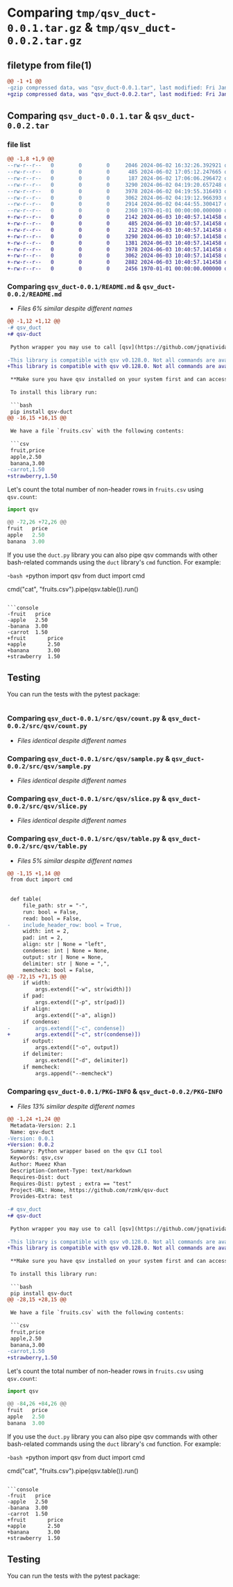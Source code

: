 # Comparing `tmp/qsv_duct-0.0.1.tar.gz` & `tmp/qsv_duct-0.0.2.tar.gz`

## filetype from file(1)

```diff
@@ -1 +1 @@
-gzip compressed data, was "qsv_duct-0.0.1.tar", last modified: Fri Jan  1 00:00:00 2016, max compression
+gzip compressed data, was "qsv_duct-0.0.2.tar", last modified: Fri Jan  1 00:00:00 2016, max compression
```

## Comparing `qsv_duct-0.0.1.tar` & `qsv_duct-0.0.2.tar`

### file list

```diff
@@ -1,8 +1,9 @@
--rw-r--r--   0        0        0     2046 2024-06-02 16:32:26.392921 qsv_duct-0.0.1/README.md
--rw-r--r--   0        0        0      485 2024-06-02 17:05:12.247665 qsv_duct-0.0.1/pyproject.toml
--rw-r--r--   0        0        0      187 2024-06-02 17:06:06.296472 qsv_duct-0.0.1/src/qsv/__init__.py
--rw-r--r--   0        0        0     3290 2024-06-02 04:19:20.657248 qsv_duct-0.0.1/src/qsv/count.py
--rw-r--r--   0        0        0     3978 2024-06-02 04:19:55.316493 qsv_duct-0.0.1/src/qsv/sample.py
--rw-r--r--   0        0        0     3062 2024-06-02 04:19:12.966393 qsv_duct-0.0.1/src/qsv/slice.py
--rw-r--r--   0        0        0     2914 2024-06-02 04:44:55.300417 qsv_duct-0.0.1/src/qsv/table.py
--rw-r--r--   0        0        0     2360 1970-01-01 00:00:00.000000 qsv_duct-0.0.1/PKG-INFO
+-rw-r--r--   0        0        0     2142 2024-06-03 10:40:57.141458 qsv_duct-0.0.2/README.md
+-rw-r--r--   0        0        0      485 2024-06-03 10:40:57.141458 qsv_duct-0.0.2/pyproject.toml
+-rw-r--r--   0        0        0      212 2024-06-03 10:40:57.141458 qsv_duct-0.0.2/src/qsv/__init__.py
+-rw-r--r--   0        0        0     3290 2024-06-03 10:40:57.141458 qsv_duct-0.0.2/src/qsv/count.py
+-rw-r--r--   0        0        0     1381 2024-06-03 10:40:57.141458 qsv_duct-0.0.2/src/qsv/index.py
+-rw-r--r--   0        0        0     3978 2024-06-03 10:40:57.141458 qsv_duct-0.0.2/src/qsv/sample.py
+-rw-r--r--   0        0        0     3062 2024-06-03 10:40:57.141458 qsv_duct-0.0.2/src/qsv/slice.py
+-rw-r--r--   0        0        0     2882 2024-06-03 10:40:57.141458 qsv_duct-0.0.2/src/qsv/table.py
+-rw-r--r--   0        0        0     2456 1970-01-01 00:00:00.000000 qsv_duct-0.0.2/PKG-INFO
```

### Comparing `qsv_duct-0.0.1/README.md` & `qsv_duct-0.0.2/README.md`

 * *Files 6% similar despite different names*

```diff
@@ -1,12 +1,12 @@
-# qsv_duct
+# qsv-duct
 
 Python wrapper you may use to call [qsv](https://github.com/jqnatividad/qsv) commands using [duct.py](https://github.com/oconnor663/duct.py) for composability.
 
-This library is compatible with qsv v0.128.0. Not all commands are available.
+This library is compatible with qsv v0.128.0. Not all commands are available (see [`src/qsv/__init__.py`](src/qsv/__init__.py) for available commands).
 
 **Make sure you have qsv installed on your system first and can access it anywhere as a `PATH` command.**
 
 To install this library run:
 
 ```bash
 pip install qsv-duct
@@ -16,15 +16,15 @@
 
 We have a file `fruits.csv` with the following contents:
 
 ```csv
 fruit,price
 apple,2.50
 banana,3.00
-carrot,1.50
+strawberry,1.50
 ```
 
 Let's count the total number of non-header rows in `fruits.csv` using `qsv.count`:
 
 ```python
 import qsv
 
@@ -72,26 +72,26 @@
 fruit   price
 apple   2.50
 banana  3.00
 ```
 
 If you use the `duct.py` library you can also pipe qsv commands with other bash-related commands using the `duct` library's `cmd` function. For example:
 
-```bash
+```python
 import qsv
 from duct import cmd
 
 cmd("cat", "fruits.csv").pipe(qsv.table()).run()
 ```
 
 ```console
-fruit   price
-apple   2.50
-banana  3.00
-carrot  1.50
+fruit       price
+apple       2.50
+banana      3.00
+strawberry  1.50
 ```
 
 ## Testing
 
 You can run the tests with the pytest package:
 
 ```bash
```

### Comparing `qsv_duct-0.0.1/src/qsv/count.py` & `qsv_duct-0.0.2/src/qsv/count.py`

 * *Files identical despite different names*

### Comparing `qsv_duct-0.0.1/src/qsv/sample.py` & `qsv_duct-0.0.2/src/qsv/sample.py`

 * *Files identical despite different names*

### Comparing `qsv_duct-0.0.1/src/qsv/slice.py` & `qsv_duct-0.0.2/src/qsv/slice.py`

 * *Files identical despite different names*

### Comparing `qsv_duct-0.0.1/src/qsv/table.py` & `qsv_duct-0.0.2/src/qsv/table.py`

 * *Files 5% similar despite different names*

```diff
@@ -1,15 +1,14 @@
 from duct import cmd
 
 
 def table(
     file_path: str = "-",
     run: bool = False,
     read: bool = False,
-    include_header_row: bool = True,
     width: int = 2,
     pad: int = 2,
     align: str | None = "left",
     condense: int | None = None,
     output: str | None = None,
     delimiter: str | None = ",",
     memcheck: bool = False,
@@ -72,15 +71,15 @@
     if width:
         args.extend(["-w", str(width)])
     if pad:
         args.extend(["-p", str(pad)])
     if align:
         args.extend(["-a", align])
     if condense:
-        args.extend(["-c", condense])
+        args.extend(["-c", str(condense)])
     if output:
         args.extend(["-o", output])
     if delimiter:
         args.extend(["-d", delimiter])
     if memcheck:
         args.append("--memcheck")
```

### Comparing `qsv_duct-0.0.1/PKG-INFO` & `qsv_duct-0.0.2/PKG-INFO`

 * *Files 13% similar despite different names*

```diff
@@ -1,24 +1,24 @@
 Metadata-Version: 2.1
 Name: qsv-duct
-Version: 0.0.1
+Version: 0.0.2
 Summary: Python wrapper based on the qsv CLI tool
 Keywords: qsv,csv
 Author: Mueez Khan
 Description-Content-Type: text/markdown
 Requires-Dist: duct
 Requires-Dist: pytest ; extra == "test"
 Project-URL: Home, https://github.com/rzmk/qsv-duct
 Provides-Extra: test
 
-# qsv_duct
+# qsv-duct
 
 Python wrapper you may use to call [qsv](https://github.com/jqnatividad/qsv) commands using [duct.py](https://github.com/oconnor663/duct.py) for composability.
 
-This library is compatible with qsv v0.128.0. Not all commands are available.
+This library is compatible with qsv v0.128.0. Not all commands are available (see [`src/qsv/__init__.py`](src/qsv/__init__.py) for available commands).
 
 **Make sure you have qsv installed on your system first and can access it anywhere as a `PATH` command.**
 
 To install this library run:
 
 ```bash
 pip install qsv-duct
@@ -28,15 +28,15 @@
 
 We have a file `fruits.csv` with the following contents:
 
 ```csv
 fruit,price
 apple,2.50
 banana,3.00
-carrot,1.50
+strawberry,1.50
 ```
 
 Let's count the total number of non-header rows in `fruits.csv` using `qsv.count`:
 
 ```python
 import qsv
 
@@ -84,26 +84,26 @@
 fruit   price
 apple   2.50
 banana  3.00
 ```
 
 If you use the `duct.py` library you can also pipe qsv commands with other bash-related commands using the `duct` library's `cmd` function. For example:
 
-```bash
+```python
 import qsv
 from duct import cmd
 
 cmd("cat", "fruits.csv").pipe(qsv.table()).run()
 ```
 
 ```console
-fruit   price
-apple   2.50
-banana  3.00
-carrot  1.50
+fruit       price
+apple       2.50
+banana      3.00
+strawberry  1.50
 ```
 
 ## Testing
 
 You can run the tests with the pytest package:
 
 ```bash
```

